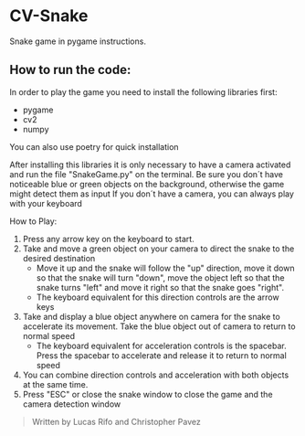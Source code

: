 # CV-Snake
Snake game in pygame instructions.

## How to run the code:
In order to play the game you need to install the following libraries first:
- pygame
- cv2
- numpy

You can also use poetry for quick installation

After installing this libraries it is only necessary to have a camera activated and run the file "SnakeGame.py" on the terminal.
Be sure you don´t have noticeable blue or green objects on the background, otherwise the game might detect them as input
If you don´t have a camera, you can always play with your keyboard

How to Play: 
1) Press any arrow key on the keyboard to start. 
2) Take and move a green object on your camera to direct the snake to the desired destination
   -  Move it up and the snake will follow the "up" direction, move it down so that the snake will turn "down", move the object left so that the snake turns "left" and move it right so that the snake goes "right".
   - The keyboard equivalent for this direction controls are the arrow keys
3) Take and display a blue object anywhere on camera for the snake to accelerate its movement. Take the blue object out of camera to return to normal speed
   - The keyboard equivalent for acceleration controls is the spacebar. Press the spacebar to accelerate and release it to return to normal speed
4) You can combine direction controls and acceleration with both objects at the same time.
5) Press "ESC" or close the snake window to close the game and the camera detection window

>Written by Lucas Rifo and Christopher Pavez
